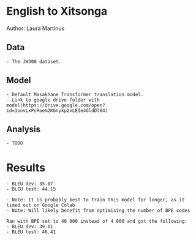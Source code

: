 # English to Xitsonga

Author: Laura Martinus

## Data

	- The JW300 dataset.

## Model

	- Default Masakhane Transformer translation model.
	- Link to google drive folder with model(https://drive.google.com/open?id=1onvLxPsRoem2KGnykp2vLEIe4GldDl84)

## Analysis

 	- TODO

# Results
	- BLEU dev: 35.07
	- BLEU test: 44.15 

	- Note: It is probably best to train this model for longer, as it timed out on Google Colab
	- Note: Will likely benefit from optimising the number of BPE codes

	Ran with BPE set to 40 000 instead of 4 000 and got the following:
	- BLEU dev: 39.01
	- BLEU test: 46.41